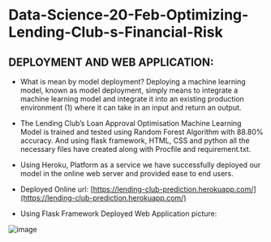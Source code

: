 # Data-Science-20-Feb-Optimizing-Lending-Club-s-Financial-Risk
## **DEPLOYMENT AND WEB APPLICATION:**
  - What is mean by model deployment? Deploying a machine learning model, known as model deployment, simply means to integrate a machine learning model and integrate it into an existing production environment (1) where it can take in an input and return an output. 
  - The Lending Club’s Loan Approval Optimisation Machine Learning Model is trained and tested using Random Forest Algorithm with 88.80% accuracy. And using flask framework, HTML, CSS and python all the necessary files have created along with Procfile and requirement.txt. 
  - Using Heroku, Platform as a service we have successfully deployed our model in the online web server and provided ease to end users.
 
  - Deployed Online url: [https://lending-club-prediction.herokuapp.com/](https://lending-club-prediction.herokuapp.com/)
  
  - Using Flask Framework Deployed Web Application picture:
 
  ![image](https://user-images.githubusercontent.com/63509618/114299006-bbd66180-9ad6-11eb-91e7-3e27edc58f3e.png)
 
